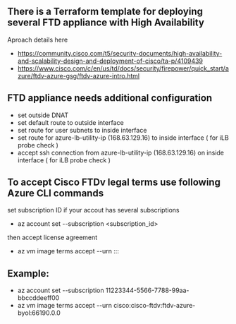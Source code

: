 ## There is a Terraform template for deploying several FTD appliance with High Availability

Aproach details here
+ https://community.cisco.com/t5/security-documents/high-availability-and-scalability-design-and-deployment-of-cisco/ta-p/4109439
+ https://www.cisco.com/c/en/us/td/docs/security/firepower/quick_start/azure/ftdv-azure-gsg/ftdv-azure-intro.html

## FTD appliance needs additional configuration
* set outside DNAT
* set default route to outside interface
* set route for user subnets to inside interface
* set route for azure-lb-utility-ip (168.63.129.16) to inside interface ( for iLB probe check )
* accept ssh connection from azure-lb-utility-ip (168.63.129.16) on inside interface ( for iLB probe check )

## To accept Cisco FTDv legal terms use following Azure CLI commands
set subscription ID if your accout has several subscriptions
 + az account set --subscription <subscription_id> 
 
then accept license agreement
 + az vm image terms accept --urn <publisher>:<offer>:<sku>:<version>

## Example:
* az account set --subscription 11223344-5566-7788-99aa-bbccddeeff00
* az vm image terms accept --urn cisco:cisco-ftdv:ftdv-azure-byol:66190.0.0 
